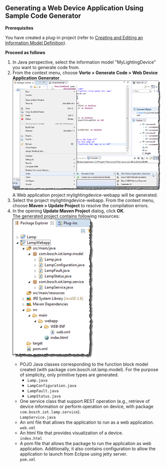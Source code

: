 ## Generating a Web Device Application Using Sample Code Generator

**Prerequisites**

You have created a plug-in project (refer to [Creating and Editing an Information Model Definition](../4.1/index.md)).

**Proceed as follows**

1.  In Java perspective, select the information model "MyLightingDevice" you want to generate code from.
2. From the context menu, choose **Vorto \> Generate Code \> Web Device Application Generator**.    
   ![run configuration](../../images/m2m_tc_generate_code_web_device_application_generator.png)   
   A Web application project mylightingdevice-webapp will be generated.
3. Select the project mylightingdevice-webapp. From the context menu, choose **Maven \> Update Project** to resolve the compilation errors.
4. In the opening **Update Maven Project** dialog, click **OK**.     
   The generated project contains following resources:    
   ![run configuration](../../images/m2m_tc_generate_code_generated_resources.png)  
   - POJO Java classes corresponding to the function block model created (with package com.bosch.iot.lamp.model). For the purpose of simplicity, only primitive types are generated.    
     - `Lamp.java`  
     - `LampConfiguration.java`  
     - `LampFault.java`  
     - `LampStatus.java`  
   - One service class that support REST operation (e.g., retrieve of device information or perform operation on device, with package `com.bosch.iot.lamp.service`).  
     `LampService.java`
   - An xml file that allows the application to run as a web application.  
     `web.xml`
   - An html file that provides visualization of a device.  
     `index.html`
   - A pom file that allows the package to run the application as web application. Additionally, it also contains configuration to allow the application to launch from Eclipse using jetty server.  
     `pom.xml`